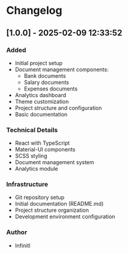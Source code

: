 # Changelog

## [1.0.0] - 2025-02-09 12:33:52

### Added
- Initial project setup
- Document management components:
  - Bank documents
  - Salary documents
  - Expenses documents
- Analytics dashboard
- Theme customization
- Project structure and configuration
- Basic documentation

### Technical Details
- React with TypeScript
- Material-UI components
- SCSS styling
- Document management system
- Analytics module

### Infrastructure
- Git repository setup
- Initial documentation (README.md)
- Project structure organization
- Development environment configuration

### Author
- lnfinitl